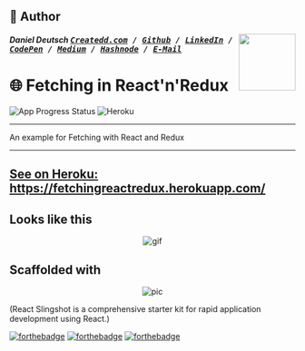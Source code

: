 

## 📝 Author
[<img src="https://avatars1.githubusercontent.com/u/22077628?v=3&u=927102473ec4fcc03ac2f6200740a9faff91fd55&s=400" align="right" height="100">](http://ddcreationstudios.at/)

##### Daniel Deutsch <kbd>[Createdd.com](http://createdd.com/) / [Github](https://www.freecodecamp.com/ddcreationstudios) / [LinkedIn](https://www.linkedin.com/in/daniel-deutsch-b95611127) / [CodePen](http://codepen.io/ddcreationstudios/)  / [Medium](https://medium.com/@ddcreationstudi) / [Hashnode](https://hashnode.com/@DDCreationStudio) / [E-Mail](mailto:dd@createdd.com)</kbd>

# 🌐 Fetching in React'n'Redux

 ![App Progress Status](https://img.shields.io/badge/Status-Finished-0520b7.svg?style=plastic) ![Heroku](https://heroku-badge.herokuapp.com/?app=fetchingreactredux&style=svg=1)


___
An example for Fetching with React and Redux
___

## [See on Heroku: ](https://fetchingreactredux.herokuapp.com/) https://fetchingreactredux.herokuapp.com/ 

## Looks like this


<p align="center"><img src="http://g.recordit.co/Xlk6ijJwiC.gif" alt="gif"/></p>

## Scaffolded with

<p align="center"><img src="https://cloud.githubusercontent.com/assets/3129129/22811426/bb69dc06-ef0c-11e6-8092-a0bea9060b35.png" alt="pic"/></p>

(React Slingshot is a comprehensive starter kit for rapid application development using React.)

[![forthebadge](http://forthebadge.com/images/badges/60-percent-of-the-time-works-every-time.svg)](http://forthebadge.com) [![forthebadge](http://forthebadge.com/images/badges/built-with-science.svg)](http://forthebadge.com) [![forthebadge](http://forthebadge.com/images/badges/you-didnt-ask-for-this.svg)](http://forthebadge.com)